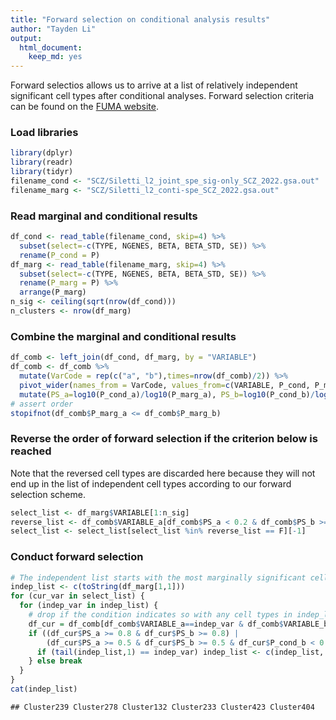 ```yaml
---
title: "Forward selection on conditional analysis results"
author: "Tayden Li"
output:
  html_document:
    keep_md: yes
---
```


Forward selectios allows us to arrive at a list of relatively independent significant cell types after conditional analyses. Forward selection criteria can be found on the [FUMA website](https://fuma.ctglab.nl/tutorial#celltype).

### Load libraries

```r
library(dplyr)
library(readr)
library(tidyr)
filename_cond <- "SCZ/Siletti_l2_joint_spe_sig-only_SCZ_2022.gsa.out"
filename_marg <- "SCZ/Siletti_l2_conti-spe_SCZ_2022.gsa.out"
```

### Read marginal and conditional results

```r
df_cond <- read_table(filename_cond, skip=4) %>% 
  subset(select=-c(TYPE, NGENES, BETA, BETA_STD, SE)) %>% 
  rename(P_cond = P)
df_marg <- read_table(filename_marg, skip=4) %>% 
  subset(select=-c(TYPE, NGENES, BETA, BETA_STD, SE)) %>% 
  rename(P_marg = P) %>% 
  arrange(P_marg)
n_sig <- ceiling(sqrt(nrow(df_cond)))
n_clusters <- nrow(df_marg)
```

### Combine the marginal and conditional results 

```r
df_comb <- left_join(df_cond, df_marg, by = "VARIABLE")
df_comb <- df_comb %>% 
  mutate(VarCode = rep(c("a", "b"),times=nrow(df_comb)/2)) %>%
  pivot_wider(names_from = VarCode, values_from=c(VARIABLE, P_cond, P_marg)) %>%
  mutate(PS_a=log10(P_cond_a)/log10(P_marg_a), PS_b=log10(P_cond_b)/log10(P_marg_b))
# assert order
stopifnot(df_comb$P_marg_a <= df_comb$P_marg_b)
```

### Reverse the order of forward selection if the criterion below is reached
Note that the reversed cell types are discarded here because they will not end up in the list of independent cell types according to our forward selection scheme.

```r
select_list <- df_marg$VARIABLE[1:n_sig]
reverse_list <- df_comb$VARIABLE_a[df_comb$PS_a < 0.2 & df_comb$PS_b >= 0.2]
select_list <- select_list[select_list %in% reverse_list == F][-1]
```

### Conduct forward selection

```r
# The independent list starts with the most marginally significant cell type
indep_list <- c(toString(df_marg[1,1])) 
for (cur_var in select_list) {
  for (indep_var in indep_list) {
    # drop if the condition indicates so with any cell types in indep_list
    df_cur = df_comb[df_comb$VARIABLE_a==indep_var & df_comb$VARIABLE_b==cur_var,]
    if ((df_cur$PS_a >= 0.8 & df_cur$PS_b >= 0.8) | 
        (df_cur$PS_a >= 0.5 & df_cur$PS_b >= 0.5 & df_cur$P_cond_b < 0.05)) {
      if (tail(indep_list,1) == indep_var) indep_list <- c(indep_list, cur_var)
    } else break
  }
}
cat(indep_list)
```

```
## Cluster239 Cluster278 Cluster132 Cluster233 Cluster423 Cluster404
```

